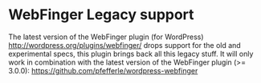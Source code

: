 # WebFinger Legacy support

The latest version of the WebFinger plugin (for WordPress) <http://wordpress.org/plugins/webfinger/> drops support for the old and experimental specs, this plugin brings back all this legacy stuff. It will only work in combination with the latest version of the WebFinger plugin (>= 3.0.0): <https://github.com/pfefferle/wordpress-webfinger>